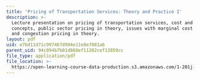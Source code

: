 ```yaml
---
title: 'Pricing of Transportation Services: Theory and Practice I'
description: >-
  Lecture presentation on pricing of transportation services, cost and demand
  concepts, public sector pricing in theory, issues with marginal cost pricing,
  and congestion pricing in theory.
layout: pdf
uid: e7bd11d71c997467d994e11e0e7081a6
parent_uid: 94c094b7b01d868ef11282cef13859cc
file_type: application/pdf
file_location: >-
  https://open-learning-course-data-production.s3.amazonaws.com/1-201j-transportation-systems-analysis-demand-and-economics-fall-2008/e7bd11d71c997467d994e11e0e7081a6_MIT1_201JF08_lec12.pdf
---
```

